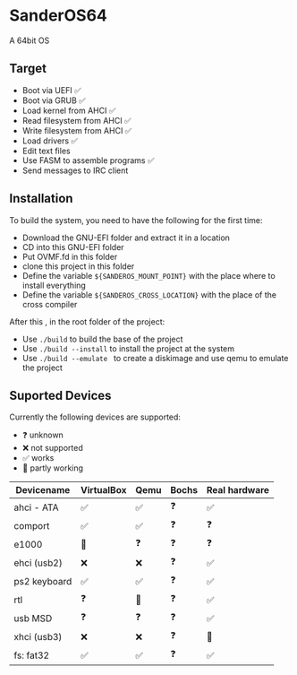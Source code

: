 # SanderOS64
A 64bit OS

## Target
* Boot via UEFI :white_check_mark:
* Boot via GRUB :white_check_mark:
* Load kernel from AHCI :white_check_mark:
* Read filesystem from AHCI :white_check_mark:
* Write filesystem from AHCI :white_check_mark:
* Load drivers :white_check_mark:
* Edit text files
* Use FASM to assemble programs :white_check_mark:
* Send messages to IRC client

## Installation
To build the system, you need to have the following for the first time:
* Download the GNU-EFI folder and extract it in a location
* CD into this GNU-EFI folder
* Put OVMF.fd in this folder
* clone this project in this folder
* Define the variable ```${SANDEROS_MOUNT_POINT}``` with the place where to install everything
* Define the variable ```${SANDEROS_CROSS_LOCATION}``` with the place of the cross compiler

After this , in the root folder of the project:
* Use ```./build``` to build the base of the project
* Use ```./build --install``` to install the project at the system
* Use ```./build --emulate ``` to create a diskimage and use qemu to emulate the project

## Suported Devices
Currently the following devices are supported:
* :question: unknown
* :x: not supported
* :white_check_mark: works
* :bug: partly working

Devicename | VirtualBox | Qemu | Bochs | Real hardware
----------|---------- | ---- | ----- | -------------
ahci - ATA | :white_check_mark: | :white_check_mark: | :question: | :white_check_mark: 
comport | :white_check_mark: | :white_check_mark: | :question: | :question:
e1000 | :bug: | :question: | :question: | :question: 
ehci (usb2) | :x: | :x: | :question: | :white_check_mark:
ps2 keyboard | :white_check_mark: | :white_check_mark: | :question: | :white_check_mark:
rtl | :question: | :bug: | :question: | :white_check_mark:
usb MSD | :question: | :question: | :question: | :white_check_mark:
xhci (usb3) | :x: | :x: | :question: | :bug: 
fs: fat32 | :white_check_mark: | :white_check_mark: | :question: | :white_check_mark:
